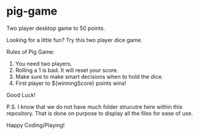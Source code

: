 # pig-game
Two player desktop game to 50 points. 

Looking for a little fun? Try this two player dice game. 

Rules of Pig Game: 

1. You need two players.
2. Rolling a 1 is bad. It will reset your score.
3. Make sure to make smart decisions when to hold the dice.
4. First player to ${winningScore} points wins!

Good Luck!

P.S. I know that we do not have much folder strucutre here within this repository. That is done on purpose to display all the files for ease of use. 

Happy Coding/Playing!
